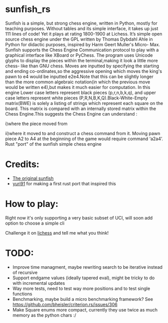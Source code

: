# sunfish_rs

 Sunfish is a simple, but strong chess engine, written in Python, mostly for teaching purposes. Without tables and its simple interface, it takes up just 111 lines of code! Yet it plays at rating 1800-1900 at Lichess. It’s simple open source chess engine under the GPL written by Thomas Dybdahl Ahle in Python for didactic purposes, inspired by Harm Geert Muller's Micro- Max. Sunfish supports the Chess Engine Communication protocol to play with a graphical interface like XBoard or PyChess. 
 The program uses Unicode glyphs to display the pieces within the terminal,making it look a little more chess- like than GNU chess. Moves are inputted by specifying the starting and ending co-ordinates,so the aggressive opening which moves the king's pawn to e4 would be inputted e2e4.Note that this can be slightly longer than the more common algebraic notation(in which the previous move would be written e4),but makes it much easier for computation. In this engine Lower case letters represent black pieces (p,r,n,b,k,q), and upper case letters represent white pieces (P,R,N,B,K,Q).Black-White-Empty matrix(BWE) is solely a listing of strings which represent each square on the board. This matrix is compared with an internally stored matrix within the Chess Engine.This suggests the Chess Engine can understand : 
 
i)where the piece moved from 
 
ii)where it moved to and construct a chess command from it. Moving pawn piece A2 to A4 at the beginning of the game would require command ‘a2a4’.         
Rust "port" of the sunfish simple chess engine

# Credits:
- [The original sunfish](https://github.com/thomasahle/sunfish)
- [yuri91](https://github.com/yuri91) for making a first rust port that inspired this

# How to play:
Right now it's only supporting a very basic subset of UCI, will soon add option to choose a simple cli

Challenge it on [lichess](https://lichess.org/@/sunfish_rs) and tell me what you think!

# TODO:
- Improve time managment, maybe rewriting search to be iterative instead of recursive
- Support endgame values (ideally tapered eval), might be tricky to do with incremental updates
- Way more tests, need to test way more positions and to test single functions
- Benchmarking, maybe build a micro benchmarking framework? See https://github.com/bheisler/criterion.rs/issues/306
- Make Square enums more compact, currently they use twice as much memory as the python chars :/
